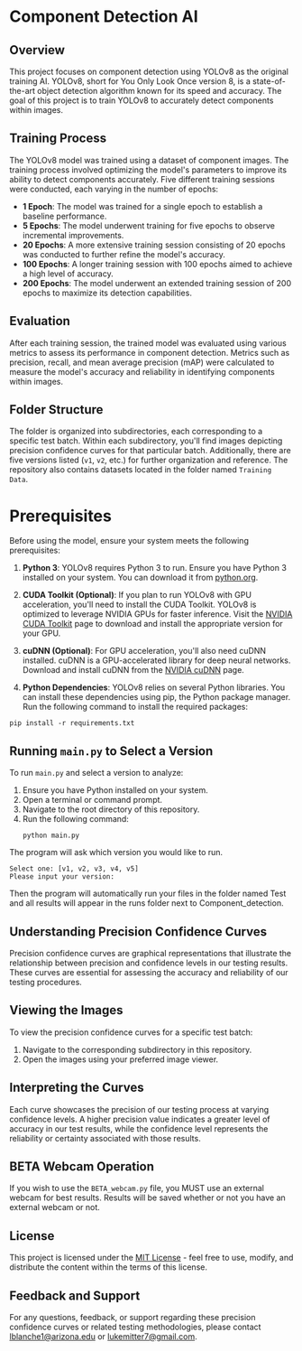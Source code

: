 # Component Detection AI

## Overview

This project focuses on component detection using YOLOv8 as the original training AI. YOLOv8, short for You Only Look Once version 8, is a state-of-the-art object detection algorithm known for its speed and accuracy. The goal of this project is to train YOLOv8 to accurately detect components within images.

## Training Process

The YOLOv8 model was trained using a dataset of component images. The training process involved optimizing the model's parameters to improve its ability to detect components accurately. Five different training sessions were conducted, each varying in the number of epochs:

- **1 Epoch**: The model was trained for a single epoch to establish a baseline performance.
- **5 Epochs**: The model underwent training for five epochs to observe incremental improvements.
- **20 Epochs**: A more extensive training session consisting of 20 epochs was conducted to further refine the model's accuracy.
- **100 Epochs**: A longer training session with 100 epochs aimed to achieve a high level of accuracy.
- **200 Epochs**: The model underwent an extended training session of 200 epochs to maximize its detection capabilities.

## Evaluation

After each training session, the trained model was evaluated using various metrics to assess its performance in component detection. Metrics such as precision, recall, and mean average precision (mAP) were calculated to measure the model's accuracy and reliability in identifying components within images.

## Folder Structure

The folder is organized into subdirectories, each corresponding to a specific test batch. Within each subdirectory, you'll find images depicting precision confidence curves for that particular batch. Additionally, there are five versions listed (`v1`, `v2`, etc.) for further organization and reference. The repository also contains datasets located in the folder named `Training Data`.

# Prerequisites

Before using the model, ensure your system meets the following prerequisites:

1. **Python 3**: YOLOv8 requires Python 3 to run. Ensure you have Python 3 installed on your system. You can download it from [python.org](https://www.python.org/downloads/).

2. **CUDA Toolkit (Optional)**: If you plan to run YOLOv8 with GPU acceleration, you'll need to install the CUDA Toolkit. YOLOv8 is optimized to leverage NVIDIA GPUs for faster inference. Visit the [NVIDIA CUDA Toolkit](https://developer.nvidia.com/cuda-toolkit) page to download and install the appropriate version for your GPU.

3. **cuDNN (Optional)**: For GPU acceleration, you'll also need cuDNN installed. cuDNN is a GPU-accelerated library for deep neural networks. Download and install cuDNN from the [NVIDIA cuDNN](https://developer.nvidia.com/cudnn) page.

4. **Python Dependencies**: YOLOv8 relies on several Python libraries. You can install these dependencies using pip, the Python package manager. Run the following command to install the required packages:

```
pip install -r requirements.txt
```


## Running `main.py` to Select a Version

To run `main.py` and select a version to analyze:

1. Ensure you have Python installed on your system.
2. Open a terminal or command prompt.
3. Navigate to the root directory of this repository.
4. Run the following command:
    ```
    python main.py
    ```
The program will ask which version you would like to run.

    Select one: [v1, v2, v3, v4, v5]
    Please input your version:
Then the program will automatically run your files in the folder named Test and all results will appear in the runs folder next to Component_detection.

## Understanding Precision Confidence Curves

Precision confidence curves are graphical representations that illustrate the relationship between precision and confidence levels in our testing results. These curves are essential for assessing the accuracy and reliability of our testing procedures.

## Viewing the Images

To view the precision confidence curves for a specific test batch:

1. Navigate to the corresponding subdirectory in this repository.
2. Open the images using your preferred image viewer.

## Interpreting the Curves

Each curve showcases the precision of our testing process at varying confidence levels. A higher precision value indicates a greater level of accuracy in our test results, while the confidence level represents the reliability or certainty associated with those results.

## BETA Webcam Operation

If you wish to use the `BETA_webcam.py` file, you MUST use an external webcam for best results. Results will be saved whether or not you have an external webcam or not.

## License

This project is licensed under the [MIT License](LICENSE.md) - feel free to use, modify, and distribute the content within the terms of this license.

## Feedback and Support

For any questions, feedback, or support regarding these precision confidence curves or related testing methodologies, please contact lblanche1@arizona.edu or lukemitter7@gmail.com.
